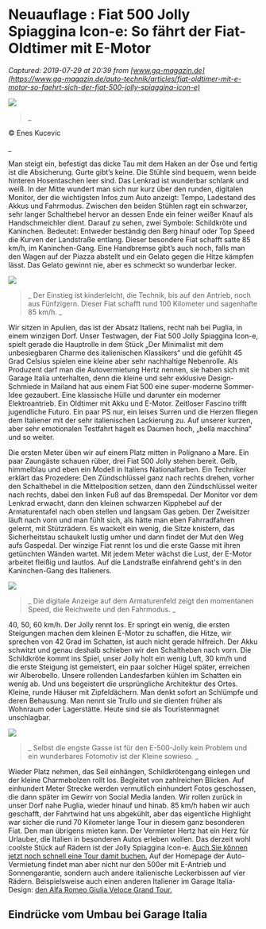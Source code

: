 # Neuauflage : Fiat 500 Jolly Spiaggina Icon-e: So fährt der Fiat-Oldtimer mit E-Motor

_Captured: 2019-07-29 at 20:39 from [www.gq-magazin.de](https://www.gq-magazin.de/auto-technik/articles/fiat-oldtimer-mit-e-motor-so-faehrt-sich-der-fiat-500-jolly-spiaggina-icon-e)_

![](https://res.cloudinary.com/wired-de/iu/s--_TWTpsN8--/c_fill,f_auto,g_auto,h_750,q_auto:good,w_1200/v1/0/dreijollytiteljpg.jpg)

> _ 

© Enes Kucevic

_

Man steigt ein, befestigt das dicke Tau mit dem Haken an der Öse und fertig ist die Absicherung. Gurte gibt’s keine. Die Stühle sind bequem, wenn beide hinteren Hosentaschen leer sind. Das Lenkrad ist wunderbar schlank und weiß. In der Mitte wundert man sich nur kurz über den runden, digitalen Monitor, der die wichtigsten Infos zum Auto anzeigt: Tempo, Ladestand des Akkus und Fahrmodus. Zwischen den beiden Stühlen ragt ein schwarzer, sehr langer Schalthebel hervor an dessen Ende ein feiner weißer Knauf als Handschmeichler dient. Darauf zu sehen, zwei Symbole: Schildkröte und Kaninchen. Bedeutet: Entweder beständig den Berg hinauf oder Top Speed die Kurven der Landstraße entlang. Dieser besondere Fiat schafft satte 85 km/h, im Kaninchen-Gang. Eine Handbremse gibt’s auch noch, falls man den Wagen auf der Piazza abstellt und ein Gelato gegen die Hitze kämpfen lässt. Das Gelato gewinnt nie, aber es schmeckt so wunderbar lecker.

![](https://res.cloudinary.com/wired-de/iu/s--FZ9lEKGc--/c_limit,f_auto,h_1000,q_auto:good,w_1000/v1/0/Fiat500SeiteFeldjpg.jpg)

> _ Der Einstieg ist kinderleicht, die Technik, bis auf den Antrieb, noch aus Fünfzigern. Dieser Fiat schafft rund 100 Kilometer und sagenhafte 85 km/h. _

Wir sitzen in Apulien, das ist der Absatz Italiens, recht nah bei Puglia, in einem winzigen Dorf. Unser Testwagen, der Fiat 500 Jolly Spiaggina Icon-e, spielt gerade die Hauptrolle in dem Stück „Der Minimalist mit dem unbesiegbaren Charme des italienischen Klassikers“ und die gefühlt 45 Grad Celsius spielen eine kleine aber sehr nachhaltige Nebenrolle. Als Produzent darf man die Autovermietung Hertz nennen, sie haben sich mit Garage Italia unterhalten, denn die kleine und sehr exklusive Design-Schmiede in Mailand hat aus einem Fiat 500 eine super-moderne Sommer-Idee gezaubert. Eine klassische Hülle und darunter ein moderner Elektroantrieb. Ein Oldtimer mit Akku und E-Motor. Zeitloser Fascino trifft jugendliche Futuro. Ein paar PS nur, ein leises Surren und die Herzen fliegen dem Italiener mit der sehr italienischen Lackierung zu. Auf unserer kurzen, aber sehr emotionalen Testfahrt hagelt es Daumen hoch, „bella macchina“ und so weiter.

Die ersten Meter üben wir auf einem Platz mitten in Polignano a Mare. Ein paar Zaungäste schauen rüber, drei Fiat 500 Jolly stehen bereit. Gelb, himmelblau und eben ein Modell in Italiens Nationalfarben. Ein Techniker erklärt das Prozedere: Den Zündschlüssel ganz nach rechts drehen, vorher den Schalthebel in die Mittelposition setzen, dann den Zündschlüssel weiter nach rechts, dabei den linken Fuß auf das Bremspedal. Der Monitor vor dem Lenkrad erwacht, dann den kleinen schwarzen Kipphebel auf der Armaturentafel nach oben stellen und langsam Gas geben. Der Zweisitzer läuft nach vorn und man fühlt sich, als hätte man eben Fahrradfahren gelernt, mit Stützrädern. Es wackelt ein wenig, die Sitze knistern, das Sicherheitstau schaukelt lustig umher und dann findet der Mut den Weg aufs Gaspedal. Der winzige Fiat rennt los und die erste Gasse mit ihren getünchten Wänden wartet. Mit jedem Meter wächst die Lust, der E-Motor arbeitet fleißig und lautlos. Auf die Landstraße einfahrend geht's in den Kaninchen-Gang des Italieners.

![](https://res.cloudinary.com/wired-de/iu/s--kDRI6g01--/c_limit,f_auto,h_1000,q_auto:good,w_1000/v1/0/Fiat500Tachojpg.jpg)

> _ Die digitale Anzeige auf dem Armaturenfeld zeigt den momentanen Speed, die Reichweite und den Fahrmodus. _

40, 50, 60 km/h. Der Jolly rennt los. Er springt ein wenig, die ersten Steigungen machen dem kleinen E-Motor zu schaffen, die Hitze, wir sprechen von 42 Grad im Schatten, ist auch nicht gerade hilfreich. Der Akku schwitzt und genau deshalb schieben wir den Schaltheben nach vorn. Die Schildkröte kommt ins Spiel, unser Jolly holt ein wenig Luft, 30 km/h und die erste Steigung ist gemeistert, ein paar solcher Hügel später, erreichen wir Alberobello. Unsere rollenden Landesfarben kühlen im Schatten ein wenig ab. Und uns begeistert die ursprüngliche Architektur des Ortes. Kleine, runde Häuser mit Zipfeldächern. Man denkt sofort an Schlümpfe und deren Behausung. Man nennt sie Trullo und sie dienten früher als Wohnraum oder Lagerstätte. Heute sind sie als Touristenmagnet unschlagbar. 

![](https://res.cloudinary.com/wired-de/iu/s--sLo0Hqov--/c_limit,f_auto,h_1000,q_auto:good,w_1000/v1/0/Fiat500JollyHeckjpg.jpg)

> _ Selbst die engste Gasse ist für den E-500-Jolly kein Problem und ein wunderbares Fotomotiv ist der Kleine sowieso. _

Wieder Platz nehmen, das Seil einhängen, Schildkrötengang einlegen und der kleine Charmebolzen rollt los. Begleitet von zahlreichen Blicken. Auf einhundert Meter Strecke werden vermutlich einhundert Fotos geschossen, die dann später im Gewirr von Social Media landen. Wir rollen zurück in unser Dorf nahe Puglia, wieder hinauf und hinab. 85 km/h haben wir auch geschafft, der Fahrtwind hat uns abgekühlt, aber das eigentliche Highlight war sicher die rund 70 Kilometer lange Tour in diesem ganz besonderen Fiat. Den man übrigens mieten kann. Der Vermieter Hertz hat ein Herz für Urlauber, die Italien in besonderen Autos erleben wollen. Das derzeit wohl coolste Stück auf Rädern ist der Jolly Spiaggina Icon-e. [Auch Sie können jetzt noch schnell eine Tour damit buchen.](https://www.hertz.com/p/european-fleet-guide/selezione-italia) Auf der Homepage der Auto-Vermietung findet man aber nicht nur den 500er mit E-Antrieb und Sonnengarantie, sondern auch andere italienische Leckerbissen auf vier Rädern. Beispielsweise auch einen anderen Italiener im Garage Italia-Design: [den Alfa Romeo Giulia Veloce Grand Tour.](https://www.gq-magazin.de/netzfundstuecke/artikel/alfa-romeo-im-garage-italia-design)

## Eindrücke vom Umbau bei Garage Italia
